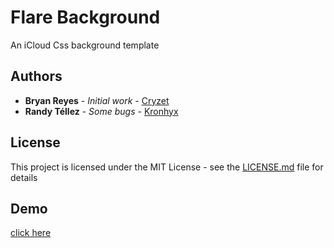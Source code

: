 # Flare Background

An iCloud Css background template

## Authors

* **Bryan Reyes** - *Initial work* - [Cryzet](https://github.com/Cryzet)
* **Randy Téllez** - *Some bugs* - [Kronhyx](https://github.com/Kronhyx)

## License

This project is licensed under the MIT License - see the [LICENSE.md](LICENSE.md) file for details

## Demo

[click here](https://cryzet.github.io/flarebacground/)
